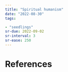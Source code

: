```yaml
---
title: "Spiritual humanism"
date: "2022-08-30"
tags:

- "seedlings"
sr-due: 2022-09-02
sr-interval: 3
sr-ease: 250
---
```




# References

